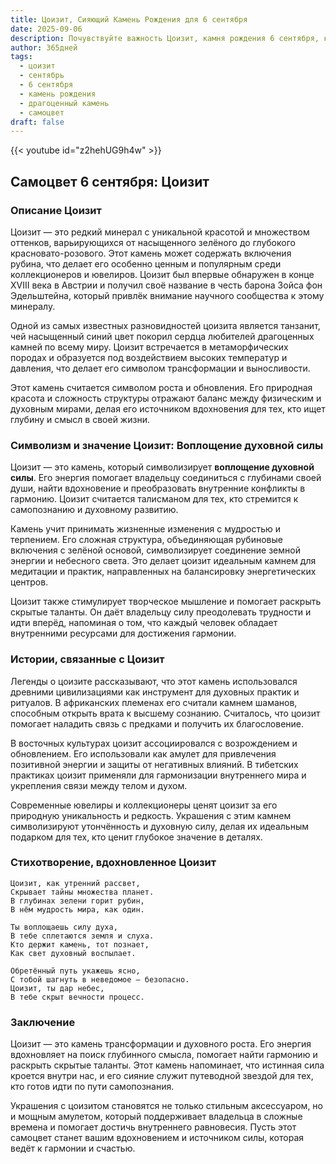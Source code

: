 ```yaml
---
title: Цоизит, Сияющий Камень Рождения для 6 сентября
date: 2025-09-06
description: Почувствуйте важность Цоизит, камня рождения 6 сентября, который символизирует Воплощение духовной силы. Пусть его красота и значение осветят ваш день.
author: 365дней
tags:
  - цоизит
  - сентябрь
  - 6 сентября
  - камень рождения
  - драгоценный камень
  - самоцвет
draft: false
---
```


{{< youtube id="z2hehUG9h4w" >}}


## Самоцвет 6 сентября: Цоизит

### Описание Цоизит

Цоизит — это редкий минерал с уникальной красотой и множеством оттенков, варьирующихся от насыщенного зелёного до глубокого красновато-розового. Этот камень может содержать включения рубина, что делает его особенно ценным и популярным среди коллекционеров и ювелиров. Цоизит был впервые обнаружен в конце XVIII века в Австрии и получил своё название в честь барона Зойса фон Эдельштейна, который привлёк внимание научного сообщества к этому минералу.

Одной из самых известных разновидностей цоизита является танзанит, чей насыщенный синий цвет покорил сердца любителей драгоценных камней по всему миру. Цоизит встречается в метаморфических породах и образуется под воздействием высоких температур и давления, что делает его символом трансформации и выносливости.

Этот камень считается символом роста и обновления. Его природная красота и сложность структуры отражают баланс между физическим и духовным мирами, делая его источником вдохновения для тех, кто ищет глубину и смысл в своей жизни.

### Символизм и значение Цоизит: Воплощение духовной силы

Цоизит — это камень, который символизирует **воплощение духовной силы**. Его энергия помогает владельцу соединиться с глубинами своей души, найти вдохновение и преобразовать внутренние конфликты в гармонию. Цоизит считается талисманом для тех, кто стремится к самопознанию и духовному развитию.

Камень учит принимать жизненные изменения с мудростью и терпением. Его сложная структура, объединяющая рубиновые включения с зелёной основой, символизирует соединение земной энергии и небесного света. Это делает цоизит идеальным камнем для медитации и практик, направленных на балансировку энергетических центров.

Цоизит также стимулирует творческое мышление и помогает раскрыть скрытые таланты. Он даёт владельцу силу преодолевать трудности и идти вперёд, напоминая о том, что каждый человек обладает внутренними ресурсами для достижения гармонии.

### Истории, связанные с Цоизит

Легенды о цоизите рассказывают, что этот камень использовался древними цивилизациями как инструмент для духовных практик и ритуалов. В африканских племенах его считали камнем шаманов, способным открыть врата к высшему сознанию. Считалось, что цоизит помогает наладить связь с предками и получить их благословение.

В восточных культурах цоизит ассоциировался с возрождением и обновлением. Его использовали как амулет для привлечения позитивной энергии и защиты от негативных влияний. В тибетских практиках цоизит применяли для гармонизации внутреннего мира и укрепления связи между телом и духом.

Современные ювелиры и коллекционеры ценят цоизит за его природную уникальность и редкость. Украшения с этим камнем символизируют утончённость и духовную силу, делая их идеальным подарком для тех, кто ценит глубокое значение в деталях.

### Стихотворение, вдохновленное Цоизит

```
Цоизит, как утренний рассвет,  
Скрывает тайны множества планет.  
В глубинах зелени горит рубин,  
В нём мудрость мира, как один.

Ты воплощаешь силу духа,  
В тебе сплетаются земля и слуха.  
Кто держит камень, тот познает,  
Как свет духовный воспылает.

Обретённый путь укажешь ясно,  
С тобой шагнуть в неведомое — безопасно.  
Цоизит, ты дар небес,  
В тебе скрыт вечности процесс.
```

### Заключение

Цоизит — это камень трансформации и духовного роста. Его энергия вдохновляет на поиск глубинного смысла, помогает найти гармонию и раскрыть скрытые таланты. Этот камень напоминает, что истинная сила кроется внутри нас, и его сияние служит путеводной звездой для тех, кто готов идти по пути самопознания.

Украшения с цоизитом становятся не только стильным аксессуаром, но и мощным амулетом, который поддерживает владельца в сложные времена и помогает достичь внутреннего равновесия. Пусть этот самоцвет станет вашим вдохновением и источником силы, которая ведёт к гармонии и счастью.